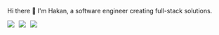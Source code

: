 Hi there 👋
I'm Hakan, a software engineer creating full-stack solutions.

<div style="display:flex; gap: 10px;">
  <a href="https://hakanokay.dev" target="_blank">
    <img src="https://img.shields.io/badge/Portfolio-1D263B?logo=devdotto&logoColor=white"/>
  </a>
  <a href="https://linkedin.com/in/hakan-okay" target="_blank">
    <img src="https://img.shields.io/badge/LinkedIn-blue?logo=linkedin&logoColor=white"/>
  </a>
  <a href="mailto:hokay.ca@gmail.com" target="_blank">
    <img src="https://img.shields.io/badge/Mail-04A777?logo=gmail&logoColor=white"/>
  </a>
</div>

